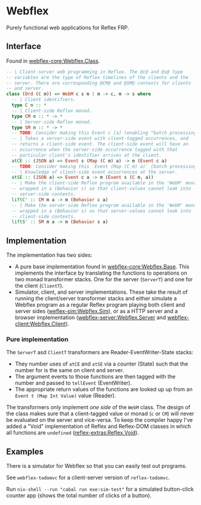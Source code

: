 # Webflex

Purely functional web applications for Reflex FRP.

## Interface
Found in [webflex-core:Webflex.Class](webflex-core/src/Webflex/Class.hs).

```haskell
-- | Client-server web programming in Reflex. The @c@ and @s@ type
-- variables are the type of Reflex timelines of the clients and the
-- server. There are corresponding @CM@ and @SM@ contexts for clients
-- and server.
class (Ord (C m)) => WebM c s m | m -> c, m -> s where
  -- | Client identifiers.
  type C m :: *
  -- | Client-side Reflex monad.
  type CM m :: * -> *
  -- | Server-side Reflex monad.
  type SM m :: * -> *
  -- TODO: Consider making this Event c [a] (enabling "batch processing").
  -- | Takes a server-side event with client-tagged occurrences, and
  -- returns a client-side event. The client-side event will have an
  -- occurrence when the server-side occurrence tagged with that
  -- particular client's identifier arrives at the client.
  atCE :: (JSON a) => Event s (Map (C m) a) -> m (Event c a)
  -- TODO: Consider making this `Event (Map (C m) a)` (batch processing).
  -- | Knowledge of client-side event occurrences at the server.
  atSE :: (JSON a) => Event c a -> m (Event s (C m, a))
  -- | Make the client-side Reflex program available in the 'WebM' monad. The result is
  -- wrapped in a (Behavior c) so that client-values cannot leak into
  -- server-side contexts.
  liftC' :: CM m a -> m (Behavior c a)
  -- | Make the server-side Reflex program available in the 'WebM' monad. The result is
  -- wrapped in a (Behavior s) so that server-values cannot leak into
  -- client-side contexts.
  liftS' :: SM m a -> m (Behavior s a)
```

## Implementation
The implementation has two sides:
- A pure base implementation found in
  [webflex-core:Webflex.Base](webflex-core/src/Webflex/Base.hs). This
  implements the interface by translating the functions to
  operations on two monad transformer stacks. One for the server
  (`ServerT`) and one for the client (`ClientT`).
- Simulator, client, and server implementations. These take the result
  of running the client/server transformer stacks and either simulate
  a Webflex program as a regular Reflex program playing both client
  and server sides
  ([weflex-sim:Webflex.Sim](webflex-sim/src/Webflex/Sim.hs)), or as a HTTP
  server and a browser implementation
  ([webflex-server:Webflex.Server](webflex-server/src/Webflex/Server.hs) and [webflex-client:Webflex.Client](webflex-client/src/Webflex/Client.hs)).

### Pure implementation
The `ServerT` asd `ClientT` transformers are Reader-EventWriter-State stacks:
- They number uses of `atCE` and `atSE` via a counter (State) such
that the number for is the same on client and server.
- The argument events to those functions are then tagged with the
number and passed to `tellEvent` (EventWriter).
- The appropriate return values of the functions are looked up up from
an `Event t (Map Int Value)` value (Reader).

The transformers only implement *one side* of the `WebM` class. The
design of the class makes sure that a client-tagged value or monad
(`c` or `CM`) will never be evaluated on the server and vice-versa.
To keep the compiler happy I've added a "Void" implementation of
Reflex and Reflex-DOM classes in which all functions are `undefined`
([reflex-extras:Reflex.Void](reflex-extras/src/Reflex/Void.hs)).

## Examples

There is a simulator for Webflex so that you can easily test out programs.

See `webflex-todomvc` for a client-server version of `reflex-todomvc`.

Run `nix-shell --run "cabal run exe:sim-test"` for a simulated button-click counter app (shows the total number of clicks of a button).
